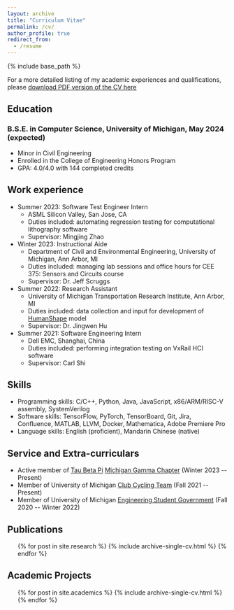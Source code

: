 ```yaml
---
layout: archive
title: "Curriculum Vitae"
permalink: /cv/
author_profile: true
redirect_from:
  - /resume
---
```


{% include base_path %}

For a more detailed listing of my academic experiences and qualifications, please [download PDF version of the CV here](http://www-personal.umich.edu/~peijli/files/CV.pdf)

## Education

### B.S.E. in Computer Science, University of Michigan, May 2024 (expected)

- Minor in Civil Engineering
- Enrolled in the College of Engineering Honors Program
- GPA: 4.0/4.0 with 144 completed credits

## Work experience

- Summer 2023: Software Test Engineer Intern
  - ASML Silicon Valley, San Jose, CA
  - Duties included: automating regression testing for computational lithography software
  - Supervisor: Mingjing Zhao
- Winter 2023: Instructional Aide
  - Department of Civil and Environmental Engineering, University of Michigan, Ann Arbor, MI
  - Duties included: managing lab sessions and office hours for CEE 375: Sensors and Circuits course
  - Supervisor: Dr. Jeff Scruggs
- Summer 2022: Research Assistant
  - University of Michigan Transportation Research Institute, Ann Arbor, MI
  - Duties included: data collection and input for development of [HumanShape](http://humanshape.org) model
  - Supervisor: Dr. Jingwen Hu
- Summer 2021: Software Engineering Intern
  - Dell EMC, Shanghai, China
  - Duties included: performing integration testing on VxRail HCI software
  - Supervisor: Carl Shi

## Skills

- Programming skills: C/C++, Python, Java, JavaScript, x86/ARM/RISC-V assembly, SystemVerilog
- Software skills: TensorFlow, PyTorch, TensorBoard, Git, Jira, Confluence, MATLAB, LLVM, Docker, Mathematica, Adobe Premiere Pro
- Language skills: English (proficient), Mandarin Chinese (native)

## Service and Extra-curriculars

- Active member of [Tau Beta Pi](https://www.tbp.org/home.cfm) [Michigan Gamma Chapter](https://tbp.engin.umich.edu) (Winter 2023 -- Present)
- Member of University of Michigan [Club Cycling Team](https://www.umcycling.org) (Fall 2021 -- Present)
- Member of University of Michigan [Engineering Student Government](https://esg.engin.umich.edu) (Fall 2020 -- Winter 2022)

## Publications

  <ul>{% for post in site.research %}
    {% include archive-single-cv.html %}
  {% endfor %}</ul>
  
## Academic Projects

  <ul>{% for post in site.academics %}
    {% include archive-single-cv.html %}
  {% endfor %}</ul>

